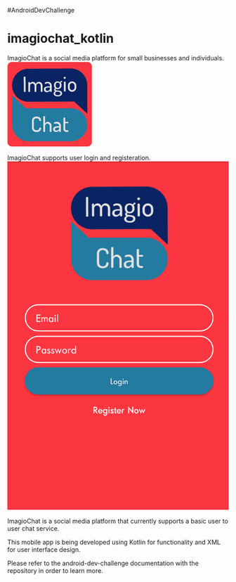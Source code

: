 #AndroidDevChallenge

# imagiochat_kotlin
ImagioChat is a social media platform for small businesses and individuals.
![ImagioChat Logo](https://github.com/GenieCloud/imagiochat_kotlin/blob/master/imagiochat_logo_mdpi.png)

ImagioChat supports user login and registeration.
![ImagioChat Login Screen](https://github.com/GenieCloud/imagiochat_kotlin/blob/master/imagiochat-signin-screen.png)

ImagioChat is a social media platform that currently supports a basic user to user chat service.

This mobile app is being developed using Kotlin for functionality and XML for user interface design.

Please refer to the android-dev-challenge documentation with the repository in order to learn more.
